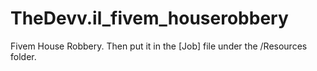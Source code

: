 # TheDevv.il_fivem_houserobbery
Fivem House Robbery. Then put it in the [Job] file under the /Resources folder.
